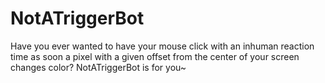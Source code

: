 # NotATriggerBot

Have you ever wanted to have your mouse click with an inhuman reaction time as soon a pixel with a given offset from the center of your screen changes color? NotATriggerBot is for you~
